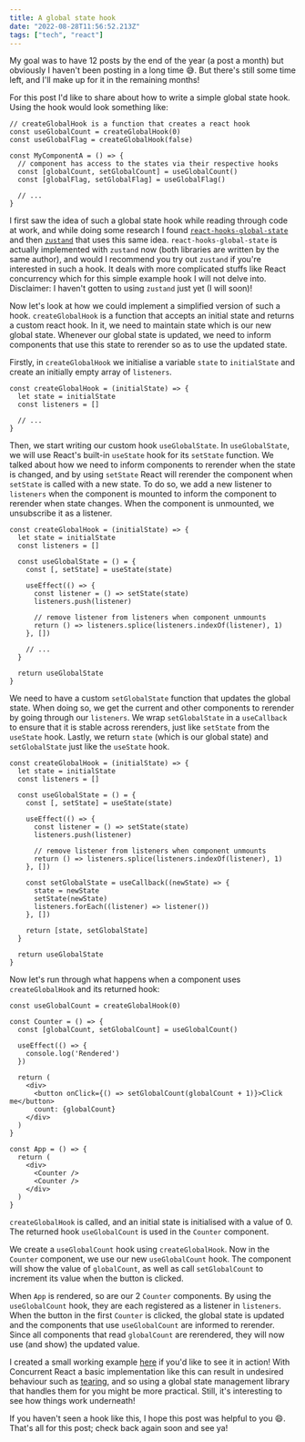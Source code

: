 ```yaml
---
title: A global state hook
date: "2022-08-28T11:56:52.213Z"
tags: ["tech", "react"]
---
```


My goal was to have 12 posts by the end of the year (a post a month) but obviously I haven't been posting in a long time :sweat_smile:. But there's still some time left, and I'll make up for it in the remaining months!

For this post I'd like to share about how to write a simple global state hook. Using the hook would look something like:

```
// createGlobalHook is a function that creates a react hook
const useGlobalCount = createGlobalHook(0)
const useGlobalFlag = createGlobalHook(false)

const MyComponentA = () => {
  // component has access to the states via their respective hooks
  const [globalCount, setGlobalCount] = useGlobalCount()
  const [globalFlag, setGlobalFlag] = useGlobalFlag()

  // ...
}
```

I first saw the idea of such a global state hook while reading through code at work, and while doing some research I found [`react-hooks-global-state`](https://github.com/dai-shi/react-hooks-global-state) and then [`zustand`](https://github.com/pmndrs/zustand) that uses this same idea. `react-hooks-global-state` is actually implemented with `zustand` now (both libraries are written by the same author), and would I recommend you try out `zustand` if you're interested in such a hook. It deals with more complicated stuffs like React concurrency which for this simple example hook I will not delve into. Disclaimer: I haven't gotten to using `zustand` just yet (I will soon)!

Now let's look at how we could implement a simplified version of such a hook. `createGlobalHook` is a function that accepts an initial state and returns a custom react hook. In it, we need to maintain state which is our new global state. Whenever our global state is updated, we need to inform components that use this state to rerender so as to use the updated state.

Firstly, in `createGlobalHook` we initialise a variable `state` to `initialState` and create an initially empty array of `listeners`.

```
const createGlobalHook = (initialState) => {
  let state = initialState
  const listeners = []

  // ...
}
```

Then, we start writing our custom hook `useGlobalState`. In `useGlobalState`, we will use React's built-in `useState` hook for its `setState` function. We talked about how we need to inform components to rerender when the state is changed, and by using `setState` React will rerender the component when `setState` is called with a new state. To do so, we add a new listener to `listeners` when the component is mounted to inform the component to rerender when state changes. When the component is unmounted, we unsubscribe it as a listener.

```
const createGlobalHook = (initialState) => {
  let state = initialState
  const listeners = []

  const useGlobalState = () = {
    const [, setState] = useState(state)

    useEffect(() => {
      const listener = () => setState(state)
      listeners.push(listener)

      // remove listener from listeners when component unmounts
      return () => listeners.splice(listeners.indexOf(listener), 1)
    }, [])

    // ...
  }

  return useGlobalState
}

```

We need to have a custom `setGlobalState` function that updates the global state. When doing so, we get the current and other components to rerender by going through our `listeners`. We wrap `setGlobalState` in a `useCallback` to ensure that it is stable across rerenders, just like `setState` from the `useState` hook. Lastly, we return `state` (which is our global state) and `setGlobalState` just like the `useState` hook.

```
const createGlobalHook = (initialState) => {
  let state = initialState
  const listeners = []

  const useGlobalState = () = {
    const [, setState] = useState(state)

    useEffect(() => {
      const listener = () => setState(state)
      listeners.push(listener)

      // remove listener from listeners when component unmounts
      return () => listeners.splice(listeners.indexOf(listener), 1)
    }, [])

    const setGlobalState = useCallback((newState) => {
      state = newState
      setState(newState)
      listeners.forEach((listener) => listener())
    }, [])

    return [state, setGlobalState]
  }

  return useGlobalState
}

```

Now let's run through what happens when a component uses `createGlobalHook` and its returned hook:

```
const useGlobalCount = createGlobalHook(0)

const Counter = () => {
  const [globalCount, setGlobalCount] = useGlobalCount()

  useEffect(() => {
    console.log('Rendered')
  })

  return (
    <div>
      <button onClick={() => setGlobalCount(globalCount + 1)}>Click me</button>
      count: {globalCount}
    </div>
  )
}

const App = () => {
  return (
    <div>
      <Counter />
      <Counter />
    </div>
  )
}
```

`createGlobalHook` is called, and an initial state is initialised with a value of 0. The returned hook `useGlobalCount` is used in the `Counter` component.

We create a `useGlobalCount` hook using `createGlobalHook`. Now in the `Counter` component, we use our new `useGlobalCount` hook. The component will show the value of `globalCount`, as well as call `setGlobalCount` to increment its value when the button is clicked.

When `App` is rendered, so are our 2 `Counter` components. By using the `useGlobalCount` hook, they are each registered as a listener in `listeners`. When the button in the first `Counter` is clicked, the global state is updated and the components that use `useGlobalCount` are informed to rerender. Since all components that read `globalCount` are rerendered, they will now use (and show) the updated value.

I created a small working example [here](https://codesandbox.io/s/peaceful-jang-7dczdu?file=/src/createGlobalHook.js) if you'd like to see it in action! With Concurrent React a basic implementation like this can result in undesired behaviour such as [tearing](https://stackoverflow.com/questions/54891675/what-is-tearing-in-the-context-of-the-react-redux), and so using a global state management library that handles them for you might be more practical. Still, it's interesting to see how things work underneath!

If you haven't seen a hook like this, I hope this post was helpful to you :smile:. That's all for this post; check back again soon and see ya!
